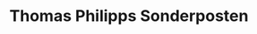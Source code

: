 ---
title: "Thomas Philipps Sonderposten"
url: /dinslaken/thomas-philipps-sonderposten/
shop: Kramladen
---